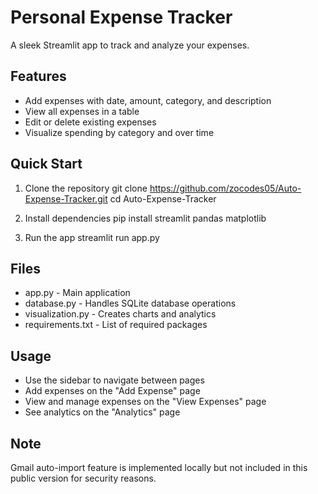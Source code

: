 # Personal Expense Tracker

A sleek Streamlit app to track and analyze your expenses.

## Features
- Add expenses with date, amount, category, and description
- View all expenses in a table
- Edit or delete existing expenses
- Visualize spending by category and over time

## Quick Start

1. Clone the repository
git clone https://github.com/zocodes05/Auto-Expense-Tracker.git
cd Auto-Expense-Tracker

2. Install dependencies
pip install streamlit pandas matplotlib

3. Run the app
streamlit run app.py

## Files
- app.py - Main application
- database.py - Handles SQLite database operations
- visualization.py - Creates charts and analytics
- requirements.txt - List of required packages

## Usage
- Use the sidebar to navigate between pages
- Add expenses on the "Add Expense" page
- View and manage expenses on the "View Expenses" page
- See analytics on the "Analytics" page

## Note
Gmail auto-import feature is implemented locally but not included in this public version for security reasons.
